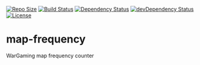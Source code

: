 [![Repo Size](https://reposs.herokuapp.com/?path=vBm/map-frequency)](https://github.com/vBm/map-frequency/archive/master.zip)
[![Build Status](https://img.shields.io/travis/vBm/map-frequency/master.svg)](https://travis-ci.org/vBm/map-frequency)
[![Dependency Status](https://img.shields.io/david/vBm/map-frequency.svg)](https://david-dm.org/vBm/map-frequency#info=dependencies&view=table)
[![devDependency Status](https://img.shields.io/david/dev/vBm/map-frequency.svg)](https://david-dm.org/vBm/map-frequency#info=devDependencies&view=table)
[![License](https://img.shields.io/github/license/vBm/map-frequency.svg)](http://opensource.org/licenses/MIT)

# map-frequency
WarGaming map frequency counter
